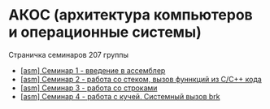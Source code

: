# АКОС (архитектура компьютеров и операционные системы)

Страничка семинаров 207 группы

* [[asm] Семинар 1 - введение в ассемблер](1sem-asm)
* [[asm] Семинар 2 - работа со стеком, вызов фуннкций из C/C++ кода](2sem-asm)
* [[asm] Семинар 3 - работа со строками](3sem-asm)
* [[asm] Семинар 4 - работа с кучей. Системный вызов brk](3sem-asm)


